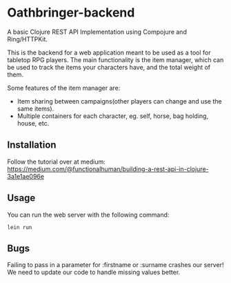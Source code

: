 # Oathbringer-backend

A basic Clojure REST API Implementation using Compojure and Ring/HTTPKit.

This is the backend for a web application meant to be used as a tool for tabletop RPG players.
The main functionality is the item manager, which can be used to track the items your characters have, and the total weight of them.

Some features of the item manager are:
* Item sharing between campaigns(other players can change and use the same items).
* Multiple containers for each character, eg. self, horse, bag holding, house, etc.

## Installation

Follow the tutorial over at medium:
https://medium.com/@functionalhuman/building-a-rest-api-in-clojure-3a1e1ae096e

## Usage

You can run the web server with the following command:

    lein run

## Bugs

Failing to pass in a parameter for :firstname or :surname crashes our server! We need to update our code to handle missing values better.

